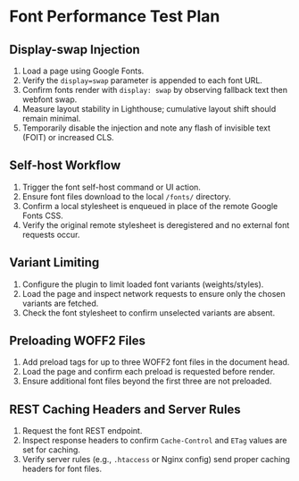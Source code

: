 # Font Performance Test Plan

## Display-swap Injection

1. Load a page using Google Fonts.
2. Verify the `display=swap` parameter is appended to each font URL.
3. Confirm fonts render with `display: swap` by observing fallback text then webfont swap.
4. Measure layout stability in Lighthouse; cumulative layout shift should remain minimal.
5. Temporarily disable the injection and note any flash of invisible text (FOIT) or increased CLS.

## Self-host Workflow

1. Trigger the font self-host command or UI action.
2. Ensure font files download to the local `/fonts/` directory.
3. Confirm a local stylesheet is enqueued in place of the remote Google Fonts CSS.
4. Verify the original remote stylesheet is deregistered and no external font requests occur.

## Variant Limiting

1. Configure the plugin to limit loaded font variants (weights/styles).
2. Load the page and inspect network requests to ensure only the chosen variants are fetched.
3. Check the font stylesheet to confirm unselected variants are absent.

## Preloading WOFF2 Files

1. Add preload tags for up to three WOFF2 font files in the document head.
2. Load the page and confirm each preload is requested before render.
3. Ensure additional font files beyond the first three are not preloaded.

## REST Caching Headers and Server Rules

1. Request the font REST endpoint.
2. Inspect response headers to confirm `Cache-Control` and `ETag` values are set for caching.
3. Verify server rules (e.g., `.htaccess` or Nginx config) send proper caching headers for font files.
